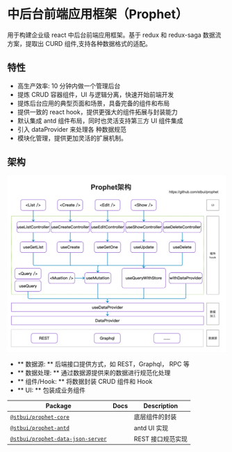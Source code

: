 # 中后台前端应用框架（Prophet）

用于构建企业级 react 中后台前端应用框架。基于 redux 和 redux-saga 数据流方案，提取出 CURD 组件,支持各种数据格式的适配。

## 特性

-   高生产效率: 10 分钟内做一个管理后台
-   提炼 CRUD 容器组件，UI 与逻辑分离，快速开始前端开发
-   提炼后台应用的典型页面和场景，具备完备的组件和布局
-   提供一致的 react hook，提供更强大的组件拓展与封装能力
-   默认集成 antd 组件布局，同时也灵活支持第三方 UI 组件集成
-   引入 dataProvider 来处理各 种数据规范
-   模块化管理，提供更加灵活的扩展机制。

## 架构

![架构](./prophet.png)

-   ** 数据源: ** 后端接口提供方式，如 REST，Graphql， RPC 等
-   ** 数据处理: ** 通过数据源提供来的数据进行规范化处理
-   ** 组件/Hook: ** 将数据封装 CRUD 组件和 Hook
-   ** UI: ** 包装成业务组件

| Package                                                         | Docs | Description       |
| --------------------------------------------------------------- | ---- | ----------------- |
| [`@stbui/prophet-core`](/packages/core)                         |      | 底层组件的封装    |
| [`@stbui/prophet-antd`](/packages/antd)                         |      | antd UI 实现      |
| [`@stbui/prophet-data-json-server`](/packages/data-json-server) |      | REST 接口规范实现 |
